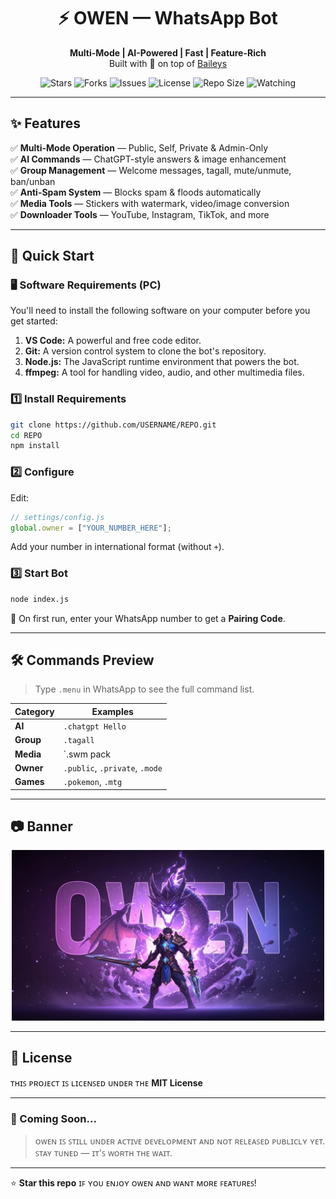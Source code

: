 <div align="center">
  
# ⚡ OWEN — WhatsApp Bot  

**Multi-Mode | AI-Powered | Fast | Feature-Rich**  
Built with 💚 on top of [Baileys](https://github.com/WhiskeySockets/Baileys)  

![Stars](https://img.shields.io/github/stars/xodobyte/OWEN?style=for-the-badge) 
![Forks](https://img.shields.io/github/forks/xodobyte/OWEN?style=for-the-badge) 
![Issues](https://img.shields.io/github/issues/xodobyte/OWEN?style=for-the-badge) 
![License](https://img.shields.io/github/license/xodobyte/OWEN?style=for-the-badge)
![Repo Size](https://img.shields.io/github/repo-size/xodobyte/OWEN?style=for-the-badge)
![Watching](https://img.shields.io/github/watchers/xodobyte/OWEN?style=for-the-badge)

</div>

---

## ✨ Features

✅ **Multi-Mode Operation** — Public, Self, Private & Admin-Only  
✅ **AI Commands** — ChatGPT-style answers & image enhancement  
✅ **Group Management** — Welcome messages, tagall, mute/unmute, ban/unban  
✅ **Anti-Spam System** — Blocks spam & floods automatically  
✅ **Media Tools** — Stickers with watermark, video/image conversion  
✅ **Downloader Tools** — YouTube, Instagram, TikTok, and more  

---

## 🚀 Quick Start

### 🖥️ Software Requirements (PC)
You'll need to install the following software on your computer before you get started:
1.  **VS Code:** A powerful and free code editor.
2.  **Git:** A version control system to clone the bot's repository.
3.  **Node.js:** The JavaScript runtime environment that powers the bot.
4.  **ffmpeg:** A tool for handling video, audio, and other multimedia files.

### 1️⃣ Install Requirements
```bash
git clone https://github.com/USERNAME/REPO.git
cd REPO
npm install
```

### 2️⃣ Configure
Edit:
```js
// settings/config.js
global.owner = ["YOUR_NUMBER_HERE"];
```
Add your number in international format (without `+`).

### 3️⃣ Start Bot
```bash
node index.js
```
📱 On first run, enter your WhatsApp number to get a **Pairing Code**.

---

## 🛠️ Commands Preview
> Type `.menu` in WhatsApp to see the full command list.

| Category        | Examples                                  |
|-----------------|-------------------------------------------|
| **AI**          | `.chatgpt Hello`                          |
| **Group**       | `.tagall`                                 |
| **Media**       | `.swm pack|author`                        |
| **Owner**       | `.public`, `.private`, `.mode`            |
| **Games**       | `.pokemon`, `.mtg`                        |

---

## 📷 Banner

<div align="center">
<img src="owen.jpg" alt="Menu" width="500"/>
</div>

---

## 📜 License
ᴛʜɪꜱ ᴘʀᴏᴊᴇᴄᴛ ɪꜱ ʟɪᴄᴇɴꜱᴇᴅ ᴜɴᴅᴇʀ ᴛʜᴇ **MIT License**

---

### 🚧 Coming Soon...

> ᴏᴡᴇɴ ɪꜱ ꜱᴛɪʟʟ ᴜɴᴅᴇʀ ᴀᴄᴛɪᴠᴇ ᴅᴇᴠᴇʟᴏᴘᴍᴇɴᴛ ᴀɴᴅ ɴᴏᴛ ʀᴇʟᴇᴀꜱᴇᴅ ᴘᴜʙʟɪᴄʟʏ ʏᴇᴛ. ꜱᴛᴀʏ ᴛᴜɴᴇᴅ — ɪᴛ'ꜱ ᴡᴏʀᴛʜ ᴛʜᴇ ᴡᴀɪᴛ.

---

⭐ **Star this repo** ɪꜰ ʏᴏᴜ ᴇɴᴊᴏʏ ᴏᴡᴇɴ ᴀɴᴅ ᴡᴀɴᴛ ᴍᴏʀᴇ ꜰᴇᴀᴛᴜʀᴇꜱ!

